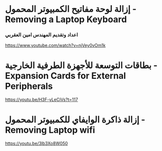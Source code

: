   
# إزالة لوحة مفاتيح الكمبيوتر المحمول - Removing  a  Laptop  Keyboard
### اعداد وتقديم المهندس امين العقربي

https://www.youtube.com/watch?v=njVey0vOm1k


# بطاقات التوسعة للأجهزة الطرفية الخارجية - Expansion  Cards  for  External  Peripherals

https://youtu.be/H3F-yLeCiVs?t=117

# إزالة ذاكرة الوايفاي للكمبيوتر المحمول - Removing  Laptop  wifi
https://youtu.be/3lb3Xo8W050
